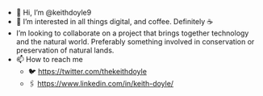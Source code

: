 - 👋 Hi, I’m @keithdoyle9
- 👀 I’m interested in all things digital, and coffee. Definitely ☕
- I’m looking to collaborate on a project that brings together technology and the natural world. Preferably something involved in conservation or preservation of natural lands.
- 📫 How to reach me 
  - 🐦 https://twitter.com/thekeithdoyle
  - 🖇️ https://www.linkedin.com/in/keith-doyle/
